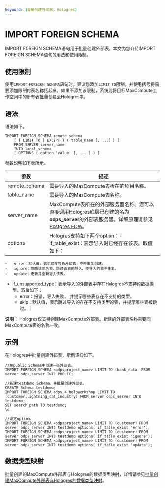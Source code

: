 ```yaml
---
keyword: [批量创建外部表, Hologres]
---
```


# IMPORT FOREIGN SCHEMA

IMPORT FOREIGN SCHEMA语句用于批量创建外部表。本文为您介绍IMPORT FOREIGN SCHEMA语句的用法和使用限制。

## 使用限制

使用`IMPORT FOREIGN SCHEMA`语句时，建议您添加`LIMIT TO`限制，并使用括号将需要添加限制的表名称括起来。如果不添加该限制，系统则将目标MaxCompute工作空间中的所有表批量创建至Hologres中。

## 语法

语法如下。

```
IMPORT FOREIGN SCHEMA remote_schema
    [ { LIMIT TO | EXCEPT } ( table_name [, ...] ) ]
    FROM SERVER server_name
    INTO local_schema 
    [ OPTIONS ( option 'value' [, ... ] ) ]
```

参数说明如下表所示。

|参数|描述|
|--|--|
|remote\_schema|需要导入的MaxCompute表所在的项目名称。|
|table\_name|需要导入的MaxCompute表名称。|
|server\_name|MaxCompute表所在的外部服务器名称。您可以直接调用Hologres底层已创建的名为**odps\_server**的外部表服务器。详细原理请参见[Postgres FDW](https://www.postgresql.org/docs/11/postgres-fdw.html?spm=a2c4g.11186623.2.11.7e476020Gyif3k)。 |
|options|Hologres支持如下两个option：-   if\_table\_exist：表示导入时已经存在该表。取值如下：
    -   error：默认值，表示已有同名外部表，不再重复创建。
    -   ignore：忽略该同名表，跳过该表的导入，使导入的表不重复。
    -   update：更新并重新导入该表。
-   if\_unsupported\_type：表示导入的外部表中存在Hologres不支持的数据类型。取值如下：
    -   error：报错，导入失败， 并提示哪些表存在不支持的类型。
    -   skip：默认值，表示跳过导入的存在不支持类型的表，并提示哪些表被跳过。 |

**说明：** Hologres仅支持创建MaxCompute外部表。新建的外部表名称需要同MaxCompute表的名称一致。

## 示例

在Hologres中批量创建外部表，示例语句如下。

```
//在public Schema中创建一张外部表。
IMPORT FOREIGN SCHEMA <odpsproject_name> LIMIT TO (bank_data) FROM server odps_server INTO PUBLIC; 

//新建testdemo Schema，并批量创建外部表。
CREATE Schema testdemo;
IMPORT FOREIGN SCHEMA odps_4_holoworkshop LIMIT TO (customer,lightning_cat_industry) FROM server odps_server INTO testdemo;
SET search_path TO testdemo;
\d

//设定option。
IMPORT FOREIGN SCHEMA <odpsproject_name> LIMIT TO (customer) FROM server odps_server INTO testdemo options( if_table_exist 'error');
IMPORT FOREIGN SCHEMA <odpsproject_name> LIMIT TO (customer) FROM server odps_server INTO testdemo options( if_table_exist 'ignore');
IMPORT FOREIGN SCHEMA <odpsproject_name> LIMIT TO (customer) FROM server odps_server INTO testdemo options( if_table_exist 'update');
```

## 数据类型映射

批量创建的MaxCompute外部表与Hologres的数据类型映射，详情请参见[批量创建MaxCompute外部表与Hologres的数据类型映射](/cn.zh-CN/SQL参考/数据类型.md)。

